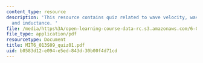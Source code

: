 ```yaml
---
content_type: resource
description: 'This resource contains quiz related to wave velocity, wave intensity,
  and inductance. '
file: /media/https%3A/open-learning-course-data-rc.s3.amazonaws.com/6-013-electromagnetics-and-applications-spring-2009/b0583d12e094e5ed843d30b00f4d71cd_MIT6_013S09_quiz01.pdf
file_type: application/pdf
resourcetype: Document
title: MIT6_013S09_quiz01.pdf
uid: b0583d12-e094-e5ed-843d-30b00f4d71cd
---
```


